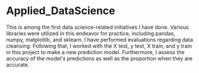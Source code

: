 # Applied_DataScience
This is among the first data science-related initiatives I have done. Various libraries were utilized in this endeavor for practice, including pandas, numpy, matplotlib, and sklearn. I have performed evaluations regarding data cleansing. Following that, I worked with the X test, y test, X train, and y train in this project to make a new prediction model. Furthermore, I assess the accuracy of the model's predictions as well as the proportion when they are accurate.
